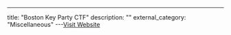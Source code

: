 ---
title: "Boston Key Party CTF"
description: ""
external_category: "Miscellaneous"
---[Visit Website](http://bostonkeyparty.net/)


